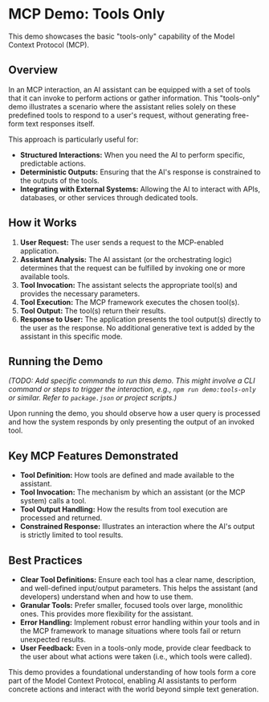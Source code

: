 # MCP Demo: Tools Only

This demo showcases the basic "tools-only" capability of the Model Context Protocol (MCP).

## Overview

In an MCP interaction, an AI assistant can be equipped with a set of tools that it can invoke to perform actions or gather information. This "tools-only" demo illustrates a scenario where the assistant relies solely on these predefined tools to respond to a user's request, without generating free-form text responses itself.

This approach is particularly useful for:

- **Structured Interactions:** When you need the AI to perform specific, predictable actions.
- **Deterministic Outputs:** Ensuring that the AI's response is constrained to the outputs of the tools.
- **Integrating with External Systems:** Allowing the AI to interact with APIs, databases, or other services through dedicated tools.

## How it Works

1.  **User Request:** The user sends a request to the MCP-enabled application.
2.  **Assistant Analysis:** The AI assistant (or the orchestrating logic) determines that the request can be fulfilled by invoking one or more available tools.
3.  **Tool Invocation:** The assistant selects the appropriate tool(s) and provides the necessary parameters.
4.  **Tool Execution:** The MCP framework executes the chosen tool(s).
5.  **Tool Output:** The tool(s) return their results.
6.  **Response to User:** The application presents the tool output(s) directly to the user as the response. No additional generative text is added by the assistant in this specific mode.

## Running the Demo

_(TODO: Add specific commands to run this demo. This might involve a CLI command or steps to trigger the interaction, e.g., `npm run demo:tools-only` or similar. Refer to `package.json` or project scripts.)_

Upon running the demo, you should observe how a user query is processed and how the system responds by only presenting the output of an invoked tool.

## Key MCP Features Demonstrated

- **Tool Definition:** How tools are defined and made available to the assistant.
- **Tool Invocation:** The mechanism by which an assistant (or the MCP system) calls a tool.
- **Tool Output Handling:** How the results from tool execution are processed and returned.
- **Constrained Response:** Illustrates an interaction where the AI's output is strictly limited to tool results.

## Best Practices

- **Clear Tool Definitions:** Ensure each tool has a clear name, description, and well-defined input/output parameters. This helps the assistant (and developers) understand when and how to use them.
- **Granular Tools:** Prefer smaller, focused tools over large, monolithic ones. This provides more flexibility for the assistant.
- **Error Handling:** Implement robust error handling within your tools and in the MCP framework to manage situations where tools fail or return unexpected results.
- **User Feedback:** Even in a tools-only mode, provide clear feedback to the user about what actions were taken (i.e., which tools were called).

This demo provides a foundational understanding of how tools form a core part of the Model Context Protocol, enabling AI assistants to perform concrete actions and interact with the world beyond simple text generation.
